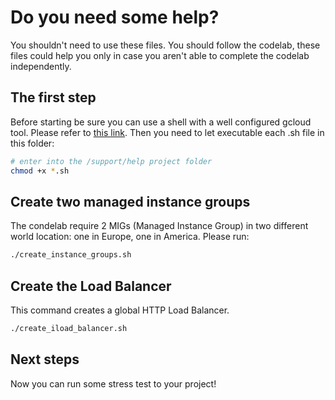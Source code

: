 # Do you need some help?

You shouldn't need to use these files. You should follow the codelab, these files could help you only in case you aren't able to complete the codelab independently.

## The first step

Before starting be sure you can use a shell with a well configured gcloud tool. Please refer to [this link](../setup/worker_image/). Then you need to let executable each .sh file in this folder:

```bash
# enter into the /support/help project folder
chmod +x *.sh
```

## Create two managed instance groups

The condelab require 2 MIGs (Managed Instance Group) in two different world location: one in Europe, one in America. Please run:

```bash
./create_instance_groups.sh
```

## Create the Load Balancer

This command creates a global HTTP Load Balancer.

```bash
./create_iload_balancer.sh
```

## Next steps

Now you can run some stress test to your project!